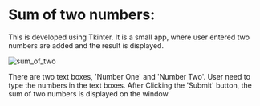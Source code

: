 # Sum of two numbers:

This is developed using Tkinter. 
It is a small app, where user entered two numbers are added and the result is displayed.

![sum_of_two](https://user-images.githubusercontent.com/58632626/152143084-6b4c387b-327a-4112-bb22-3b9392151354.png)

There are two text boxes, 'Number One' and 'Number Two'. User need to type the numbers in the text boxes. After Clicking the 'Submit' button, the sum of two numbers is displayed on the window.


